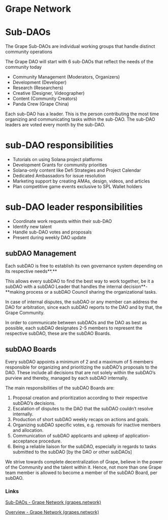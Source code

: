 # Grape Network

# **Sub-DAOs**

The Grape Sub-DAOs are individual working groups that handle distinct community operations

The Grape DAO will start with 6 sub-DAOs that reflect the needs of the community today

- Community Management (Moderators, Organizers)
- Development (Developer)
- Research (Researchers)
- Creative (Designer, Videographer)
- Content (Community Creators)
- Panda Crew (Grape China)

Each sub-DAO has a leader. This is the person contributing the most time organizing and communicating tasks within the sub-DAO. The sub-DAO leaders are voted every month by the sub-DAO.

# **sub-DAO responsibilities**

- Tutorials on using Solana project platforms
- Development Grants for community priorities
- Solana-only content like Defi Strategies and Project Calendar
- Dedicated Ambassadors for issue resolution
- Marketing support by creating AMAs, design, videos, and articles
- Plan competitive game events exclusive to SPL Wallet holders

# **sub-DAO leader responsibilities**

- Coordinate work requests within their sub-DAO
- Identify new talent
- Handle sub-DAO votes and proposals
- Present during weekly DAO update

## **subDAO Management**

Each subDAO is free to establish its own governance system depending on its respective needs**.**

This allows every subDAO to find the best way to work together, be it a subDAO with a subDAO Leader that handles the internal decision**-**making process or a subDAO Council sharing the organizational tasks.

In case of internal disputes, the subDAO or any member can address the DAO for arbitration, since each subDAO reports to the DAO and by that, the Grape Community.

In order to communicate between subDAOs and the DAO as best as possible, each subDAO designates 2-5 members to represent the respective subDAO, these are the subDAO Boards.

## **subDAO Boards**

Every subDAO appoints a minimum of 2 and a maximum of 5 members responsible for organizing and prioritizing the subDAO’s proposals to the DAO. These include all decisions that are not solely within the subDAO’s purview and thereby, managed by each subDAO internally.

The main responsibilities of the subDAO Boards are:

1. Proposal creation and prioritization according to their respective subDAO’s decisions. 
2. Escalation of disputes to the DAO that the subDAO couldn’t resolve internally.
3. Production of short subDAO weekly recaps on actions and goals.
4. Organizing subDAO specific votes, e.g. removals for inactive members and allocation.
5. Communication of subDAO applicants and upkeep of application-acceptance procedure.
6. Being a reliable liaison for the subDAO, especially in regards to tasks submitted to the subDAO [by the DAO or other subDAOs]

We strive towards complete decentralization of Grape, believe in the power of the Community and the talent within it. Hence, not more than one Grape team member is allowed to become a member of the subDAO Board, per subDAO.

### Links

[Sub-DAOs - Grape Network (grapes.network)](https://docs.grapes.network/grape-dao/sub-daos)

[Overview - Grape Network (grapes.network)](https://docs.grapes.network/grape-toolset/overview)
